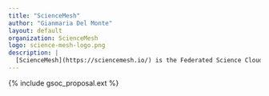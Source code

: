 ```yaml
---
title: "ScienceMesh"
author: "Gianmaria Del Monte"
layout: default
organization: ScienceMesh
logo: science-mesh-logo.png
description: |
  [ScienceMesh](https://sciencemesh.io/) is the Federated Science Cloud Mesh that connects existing and heterogeneous sites in a transparent way. It is a rich ecosystem for frictionless scientific collaboration and access to research services where data, applications, and computation are brought together. 
---
```


{% include gsoc_proposal.ext %}
